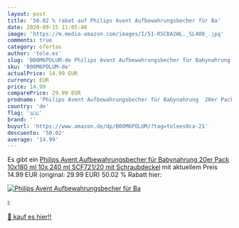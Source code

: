 ```yaml
---
layout: post
title: '50.02 % rabat auf Philips Avent Aufbewahrungsbecher für Ba'
date: 2020-09-15 11:05:40
image: 'https://m.media-amazon.com/images/I/51-RSCDA2WL._SL400_.jpg'
comments: true
category: ofertas
author: 'tole.es'
slug: 'B00M6POLUM-de Philips Avent Aufbewahrungsbecher für Babynahrung 20er...'
sku: 'B00M6POLUM-de'
actualPrice: 14.99 EUR
currency: EUR
price: 14.99
comparePrice: 29.99 EUR
prodname: 'Philips Avent Aufbewahrungsbecher für Babynahrung  20er Pack  10x180 ml  10x 240 ml   SCF721/20  mit Schraubdeckel'
country: 'de'
flag: '🇩🇪'
brand: ''
buyurl: 'https://www.amazon.de/dp/B00M6POLUM/?tag=tolees0ca-21'
descuento: '50.02'
average: '14.99'
---
```


Es gibt ein [Philips Avent Aufbewahrungsbecher für Babynahrung  20er Pack  10x180 ml  10x 240 ml   SCF721/20  mit Schraubdeckel](https://www.amazon.de/dp/B00M6POLUM/?tag=tolees0ca-21) mit aktuellem Preis 14.99 EUR (original: 29.99 EUR) 50.02 % Rabatt hier:

[![Philips Avent Aufbewahrungsbecher für Ba](https://m.media-amazon.com/images/I/51-RSCDA2WL._SL400_.jpg)](https://www.amazon.de/dp/B00M6POLUM/?tag=tolees0ca-21)

ℹ️:


[🛒 kauf es hier!!](https://www.amazon.de/dp/B00M6POLUM/?tag=tolees0ca-21)
